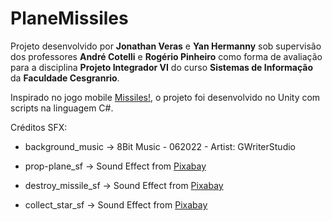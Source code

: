 # PlaneMissiles

Projeto desenvolvido por **Jonathan Veras** e **Yan Hermanny** sob supervisão dos professores **André Cotelli** e **Rogério Pinheiro** como forma de avaliação para a disciplina **Projeto Integrador VI** do curso **Sistemas de Informação** da **Faculdade Cesgranrio**.

Inspirado no jogo mobile [Missiles!](https://play.google.com/store/apps/details?id=pl.macaque.Missiles&hl=pt_BR&gl=US "Google Play Store"), o projeto foi desenvolvido no Unity com scripts na linguagem C#.

Créditos SFX:

- background_music -> 8Bit Music - 062022 - Artist: GWriterStudio

- prop-plane_sf -> Sound Effect from [Pixabay](https://pixabay.com/sound-effects/?utm_source=link-attribution&amp;utm_medium=referral&amp;utm_campaign=music&amp;utm_content=14513)

- destroy_missile_sf -> Sound Effect from [Pixabay](https://pixabay.com/sound-effects/?utm_source=link-attribution&amp;utm_medium=referral&amp;utm_campaign=music&amp;utm_content=85216)

- collect_star_sf -> Sound Effect from [Pixabay](https://pixabay.com/sound-effects/?utm_source=link-attribution&amp;utm_medium=referral&amp;utm_campaign=music&amp;utm_content=6075)
